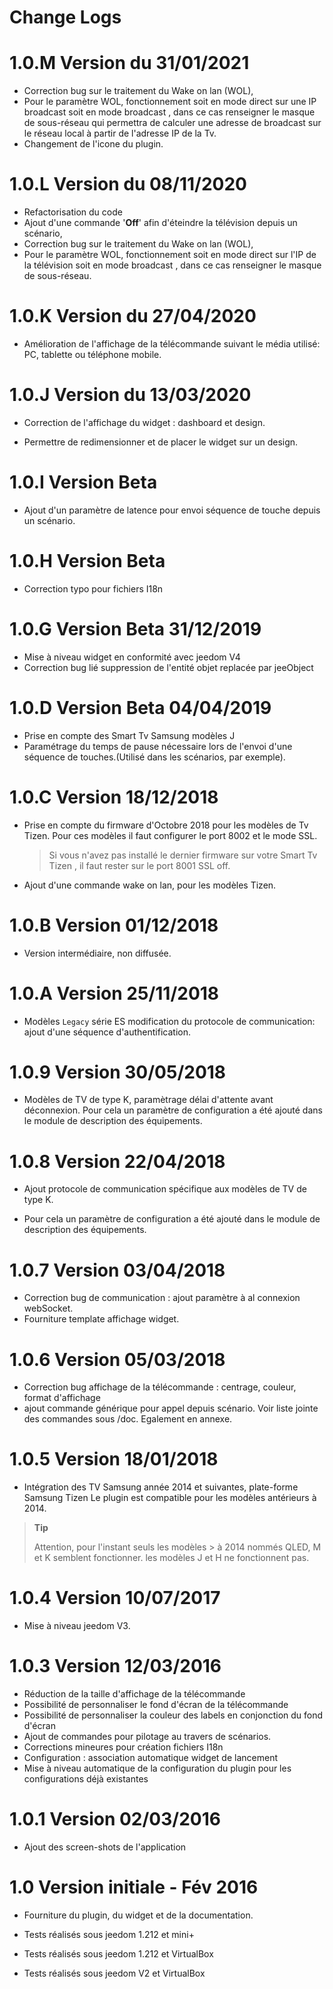 # Change Logs

# 1.0.M Version du 31/01/2021

- Correction bug sur le traitement du Wake on lan (WOL), 
- Pour le paramètre WOL, fonctionnement soit en mode direct sur une IP broadcast soit en mode broadcast , dans ce cas renseigner le masque de sous-réseau qui permettra de calculer une adresse de broadcast sur le réseau local à partir de l'adresse IP de la Tv.
- Changement de l'icone du plugin.

# 1.0.L Version du 08/11/2020

- Refactorisation du code 
- Ajout d'une commande '**Off**' afin d'éteindre la télévision depuis un scénario,
- Correction bug sur le traitement du Wake on lan (WOL), 
- Pour le paramètre WOL, fonctionnement soit en mode direct sur l'IP de la télévision soit en mode broadcast , dans ce cas renseigner le masque de sous-réseau.

# 1.0.K Version du 27/04/2020

- Amélioration de l'affichage de la télécommande suivant le média utilisé: PC, tablette ou téléphone mobile.

# 1.0.J Version du 13/03/2020

- Correction de l'affichage du widget : dashboard et design.

- Permettre de redimensionner et de placer le widget sur un design.


# 1.0.I Version Beta

- Ajout d'un paramètre de latence pour envoi séquence de touche depuis un scénario.

# 1.0.H Version Beta

- Correction typo pour fichiers I18n

# 1.0.G Version Beta 31/12/2019

- Mise à niveau widget en conformité avec jeedom V4
- Correction bug lié suppression de l'entité objet replacée par jeeObject

# 1.0.D Version Beta 04/04/2019

- Prise en compte des Smart Tv Samsung modèles J
- Paramétrage du temps de pause nécessaire lors de l'envoi d'une séquence de touches.(Utilisé dans les scénarios, par exemple).

# 1.0.C Version 18/12/2018

- Prise en compte du firmware d'Octobre 2018 pour les modèles de Tv Tizen.
  Pour ces modèles il faut configurer le port 8002 et le mode SSL.

  > Si vous n'avez pas installé le dernier firmware sur votre Smart Tv Tizen , il faut rester sur le port 8001 SSL off.

- Ajout d'une commande wake on lan, pour les modèles Tizen.

# 1.0.B Version 01/12/2018

- Version intermédiaire, non diffusée.

# 1.0.A Version 25/11/2018

* Modèles `Legacy` série ES modification du protocole de communication: ajout d'une séquence d'authentification. 


# 1.0.9 Version 30/05/2018

* Modèles de TV de type K, paramètrage délai d'attente avant déconnexion.
Pour cela un paramètre de configuration a été ajouté dans le module de description des équipements.

# 1.0.8 Version 22/04/2018

- Ajout protocole de communication spécifique aux modèles de TV de type K.

- Pour cela un paramètre de configuration a été ajouté dans le module de description des équipements.

# 1.0.7 Version 03/04/2018

* Correction bug de communication : ajout paramètre à al connexion webSocket.
* Fourniture template affichage widget.

# 1.0.6 Version 05/03/2018


   * Correction bug affichage de la télécommande : centrage, couleur, format d'affichage
   * ajout commande générique pour appel depuis scénario. Voir liste jointe des commandes sous /doc. Egalement en annexe.


# 1.0.5 Version 18/01/2018

   * Intégration des TV Samsung année 2014 et suivantes, plate-forme Samsung Tizen
        Le plugin est compatible pour les modèles antérieurs à 2014.

> **Tip**
>
> Attention, pour l'instant seuls les modèles > à 2014 nommés QLED, M et K semblent fonctionner. les modèles J et H ne fonctionnent pas.


# 1.0.4 Version 10/07/2017

   - Mise à niveau jeedom V3.


# 1.0.3 Version 12/03/2016

  * Réduction de la taille d'affichage de la télécommande
  * Possibilité de personnaliser le fond d'écran de la télécommande 
  * Possibilité de personnaliser la couleur des labels en conjonction du fond d'écran
  * Ajout de commandes pour pilotage au travers de scénarios.
  * Corrections mineures pour création fichiers I18n
  * Configuration : association automatique widget de lancement
  * Mise à niveau automatique de la configuration du plugin pour les configurations déjà existantes

# 1.0.1 Version 02/03/2016

  * Ajout des screen-shots de l'application

# 1.0 Version initiale - Fév 2016

   - Fourniture du plugin, du widget et de la documentation.

   - Tests réalisés sous jeedom 1.212 et mini+ 

   - Tests réalisés sous jeedom 1.212 et VirtualBox

   - Tests réalisés sous jeedom V2    et VirtualBox

     
